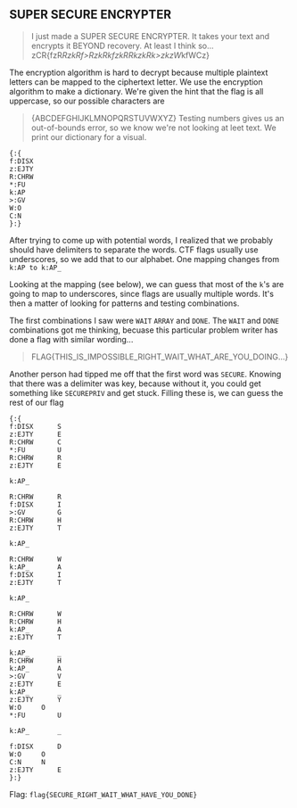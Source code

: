 ## SUPER SECURE ENCRYPTER
> I just made a SUPER SECURE ENCRYPTER. It takes your text and encrypts it BEYOND recovery. At least I think so...
> zCR\{fzR*RzkRf>RzkRkfzkRRkzkRk>zkzW*kfWCz}

The encryption algorithm is hard to decrypt because multiple plaintext letters can be mapped to the ciphertext letter. We use the encryption algorithm to make a dictionary. We're given the hint that the flag is all uppercase, so our possible characters are
> {ABCDEFGHIJKLMNOPQRSTUVWXYZ}
Testing numbers gives us an out-of-bounds error, so we know we're not looking at leet text. We print our dictionary for a visual.

```
{:{
f:DISX
z:EJTY
R:CHRW
*:FU
k:AP
>:GV
W:O
C:N
}:}
```

After trying to come up with potential words, I realized that we probably should have delimiters to separate the words. CTF flags usually use underscores, so we add that to our alphabet. One mapping changes from 
`k:AP to k:AP_`

Looking at the mapping (see below), we can guess that most of the `k`'s are going to map to underscores, since flags are usually multiple words. It's then a matter of looking for patterns and testing combinations. 

The first combinations I saw were `WAIT` `ARRAY` and `DONE`. The `WAIT` and `DONE` combinations got me thinking, becuase this particular problem writer has done a flag with similar wording...
> FLAG{THIS_IS_IMPOSSIBLE_RIGHT_WAIT_WHAT_ARE_YOU_DOING...}

Another person had tipped me off that the first word was `SECURE`. Knowing that there was a delimiter was key, because without it, you could get something like `SECUREPRIV` and get stuck. Filling these is, we can guess the rest of our flag

```
{:{
f:DISX		S
z:EJTY		E
R:CHRW		C
*:FU		U
R:CHRW		R
z:EJTY		E

k:AP_		

R:CHRW		R
f:DISX		I
>:GV		G
R:CHRW		H
z:EJTY		T

k:AP_		
				
R:CHRW		W
k:AP_		A
f:DISX		I
z:EJTY		T

k:AP_		

R:CHRW		W
R:CHRW		H
k:AP_		A
z:EJTY		T

k:AP_		_
R:CHRW		H
k:AP_		A
>:GV		V
z:EJTY		E
k:AP_		_
z:EJTY		Y
W:O		O
*:FU		U

k:AP_		_

f:DISX		D
W:O		O
C:N		N
z:EJTY		E
}:}
```

Flag: `flag{SECURE_RIGHT_WAIT_WHAT_HAVE_YOU_DONE}`